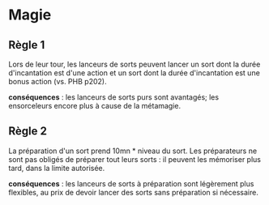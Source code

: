 # Magie

## Règle 1

Lors de leur tour, les lanceurs de sorts peuvent lancer un sort dont la durée d'incantation est d'une action et un sort dont la durée d'incantation est une bonus action (vs. PHB p202).

**conséquences** : les lanceurs de sorts purs sont avantagés; les ensorceleurs encore plus à cause de la métamagie.



## Règle 2

La préparation d'un sort prend 10mn * niveau du sort. Les préparateurs ne sont pas obligés de préparer tout leurs sorts : il peuvent les mémoriser plus tard, dans la limite autorisée.

**conséquences** : les lanceurs de sorts à préparation sont légèrement plus flexibles, au prix de devoir lancer des sorts sans préparation si nécessaire.